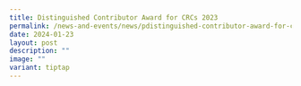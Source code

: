 ```yaml
---
title: Distinguished Contributor Award for CRCs 2023
permalink: /news-and-events/news/pdistinguished-contributor-award-for-crcs-2023/
date: 2024-01-23
layout: post
description: ""
image: ""
variant: tiptap
---
```


